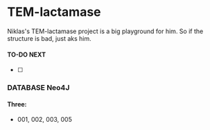 # TEM-lactamase

Niklas's TEM-lactamase project is a big playground for him. So if the structure is bad, just aks him.

#### TO-DO NEXT
- [ ] 


### DATABASE Neo4J 

#### Three:

- 001, 002, 003, 005